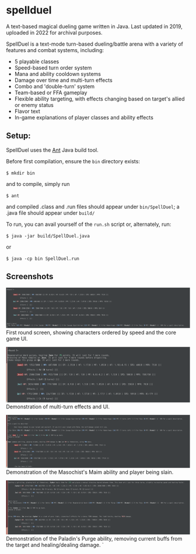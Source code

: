 # spellduel
A text-based magical dueling game written in Java. Last updated in 2019, uploaded in 2022 for archival purposes. 

SpellDuel is a text-mode turn-based dueling/battle arena with a variety of features and combat systems, including:

* 5 playable classes
* Speed-based turn order system
* Mana and ability cooldown systems
* Damage over time and multi-turn effects
* Combo and 'double-turn' system
* Team-based or FFA gameplay
* Flexible ability targeting, with effects changing based on target's allied or enemy status
* Flavor text
* In-game explanations of player classes and ability effects

## Setup:

SpellDuel uses the [Ant](https://ant.apache.org/) Java build tool. 

Before first compilation, ensure the `bin` directory exists:

`$ mkdir bin`

and to compile, simply run 

`$ ant`

and compiled .class and .run files should appear under `bin/SpellDuel`; a .java file should appear under `build/`

To run, you can avail yourself of the `run.sh` script or, alternately, run:

`$ java -jar build/SpellDuel.java`

or

`$ java -cp bin SpellDuel.run`

## Screenshots

![First round screen, showing characters ordered by speed and the core game UI.](https://github.com/tcnj-violaa/spellduel/blob/main/screens/gamestart.png) First round screen, showing characters ordered by speed and the core game UI.

![Demonstration of multi-turn effects and UI.](https://github.com/tcnj-violaa/spellduel/blob/main/screens/effects.png)
Demonstration of multi-turn effects and UI.

![Demonstration of the Masochist's Maim ability and player being slain.](https://github.com/tcnj-violaa/spellduel/blob/main/screens/maim.png)
Demonstration of the Masochist's Maim ability and player being slain.

![Demonstration of the Paladin's Purge ability, removing current buffs from the target and healing/dealing damage.](https://github.com/tcnj-violaa/spellduel/blob/main/screens/purge.png)
Demonstration of the Paladin's Purge ability, removing current buffs from the target and healing/dealing damage.
`
